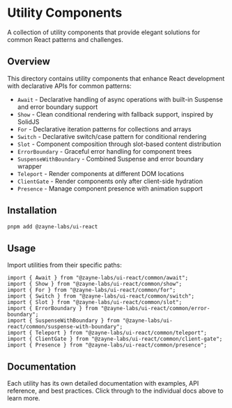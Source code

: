 # Utility Components

A collection of utility components that provide elegant solutions for common React patterns and challenges.

## Overview

This directory contains utility components that enhance React development with declarative APIs for common patterns:

- `Await` - Declarative handling of async operations with built-in Suspense and error boundary support
- `Show` - Clean conditional rendering with fallback support, inspired by SolidJS
- `For` - Declarative iteration patterns for collections and arrays
- `Switch` - Declarative switch/case pattern for conditional rendering
- `Slot` - Component composition through slot-based content distribution
- `ErrorBoundary` - Graceful error handling for component trees
- `SuspenseWithBoundary` - Combined Suspense and error boundary wrapper
- `Teleport` - Render components at different DOM locations
- `ClientGate` - Render components only after client-side hydration
- `Presence` - Manage component presence with animation support

## Installation

```bash
pnpm add @zayne-labs/ui-react
```

## Usage

Import utilities from their specific paths:

```tsx
import { Await } from "@zayne-labs/ui-react/common/await";
import { Show } from "@zayne-labs/ui-react/common/show";
import { For } from "@zayne-labs/ui-react/common/for";
import { Switch } from "@zayne-labs/ui-react/common/switch";
import { Slot } from "@zayne-labs/ui-react/common/slot";
import { ErrorBoundary } from "@zayne-labs/ui-react/common/error-boundary";
import { SuspenseWithBoundary } from "@zayne-labs/ui-react/common/suspense-with-boundary";
import { Teleport } from "@zayne-labs/ui-react/common/teleport";
import { ClientGate } from "@zayne-labs/ui-react/common/client-gate";
import { Presence } from "@zayne-labs/ui-react/common/presence";
```

## Documentation

Each utility has its own detailed documentation with examples, API reference, and best practices. Click through to the individual docs above to learn more.
